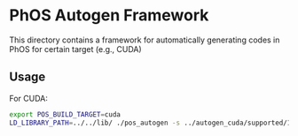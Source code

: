 # PhOS Autogen Framework

This directory contains a framework for automatically generating codes in PhOS for certain target (e.g., CUDA)

## Usage

For CUDA:

```bash
export POS_BUILD_TARGET=cuda
LD_LIBRARY_PATH=../../lib/ ./pos_autogen -s ../autogen_cuda/supported/11.3 -d /usr/local/cuda/include -g ../generated
```
